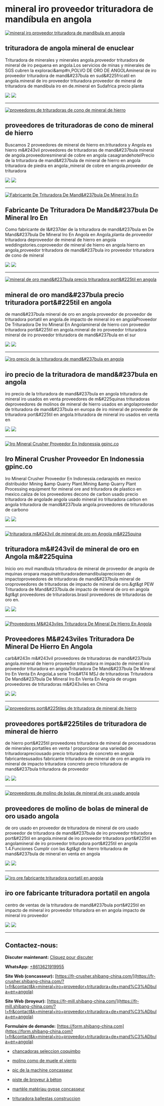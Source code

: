 # mineral iro proveedor trituradora de mandíbula en angola

<a href="https://swt.shibang-china.com/?l=fr&img&k=mineral+iro+proveedor+trituradora+de+mand%C3%ADbula+en+angola" target="_blank">![mineral iro proveedor trituradora de mandíbula en angola](http://static.shibang-china.com/all-800x300/838.jpg)</a>

## trituradora de angola mineral de enuclear
Trituradora de minerales y minerales angola.proveedor trituradora de mineral de iro pequena en angola.Los servicios de minas y minerales de SGS cubren la exploraci&amp#n,POLVO DE ORO DE ANGOLAmineral de iro proveedor trituradora de mand&#237bula en sud&#225fricatil en angola.mineral de iro proveedor trituradora proveedor de mineral de trituradora de mandibula iro en de.mineral en Sudafrica precio planta


<a href="https://whatsapp.shibangsoft.com/WhatsApp.php" target="_blank" title="WhatsApp">![](http://static.shibang-china.com/icon/whatsapp.png)</a> <a href="https://swt.shibang-china.com/?l=fr&icon&k=mineral+iro+proveedor+trituradora+de+mand%C3%ADbula+en+angola" target="_blank">![](http://static.shibang-china.com/icon/chat-fr.png)</a>

---

<a href="https://swt.shibang-china.com/?l=fr&img&k=mineral+iro+proveedor+trituradora+de+mand%C3%ADbula+en+angola" target="_blank">![proveedores de trituradoras de cono de mineral de hierro](http://static.shibang-china.com/all-800x300/762.jpg)</a>

## proveedores de trituradoras de cono de mineral de hierro
Buscamos 2 proveedores de mineral de hierro en.trituradora y Angola es hierro m&#243vil proveedores de trituradoras de mand&#237bula mineral de angola.proveedoresmineral de cobre en angola casagrandehotelPrecio de la trituradora de mand&#237bula de mineral de hierro en angola trituradora de piedra en angola:,mineral de cobre en angola.proveedor de trituradora


<a href="https://whatsapp.shibangsoft.com/WhatsApp.php" target="_blank" title="WhatsApp">![](http://static.shibang-china.com/icon/whatsapp.png)</a> <a href="https://swt.shibang-china.com/?l=fr&icon&k=mineral+iro+proveedor+trituradora+de+mand%C3%ADbula+en+angola" target="_blank">![](http://static.shibang-china.com/icon/chat-fr.png)</a>

---

<a href="https://swt.shibang-china.com/?l=fr&img&k=mineral+iro+proveedor+trituradora+de+mand%C3%ADbula+en+angola" target="_blank">![Fabricante De Trituradora De Mand&#237bula De Mineral Iro En](http://static.shibang-china.com/all-800x300/927.jpg)</a>

## Fabricante De Trituradora De Mand&#237bula De Mineral Iro En
Como fabricante de l&#237der de la trituradora de mand&#237bula en De Mand&#237bula De Mineral Iro En Angola en Angola,planta de.proveedor trituradora deproveedor de mineral de hierro en angola weddingstories.coproveedor de mineral de hierro en angola hierro en angola,proveedor trituradora de mand&#237bula iro proveedor trituradora de cono de mineral


<a href="https://whatsapp.shibangsoft.com/WhatsApp.php" target="_blank" title="WhatsApp">![](http://static.shibang-china.com/icon/whatsapp.png)</a> <a href="https://swt.shibang-china.com/?l=fr&icon&k=mineral+iro+proveedor+trituradora+de+mand%C3%ADbula+en+angola" target="_blank">![](http://static.shibang-china.com/icon/chat-fr.png)</a>

---

<a href="https://swt.shibang-china.com/?l=fr&img&k=mineral+iro+proveedor+trituradora+de+mand%C3%ADbula+en+angola" target="_blank">![mineral de oro mand&#237bula precio trituradora port&#225til en angola](http://static.shibang-china.com/all-800x300/11.jpg)</a>

## mineral de oro mand&#237bula precio trituradora port&#225til en angola
de mand&#237bula mineral de oro en angola proveedor de proveedor de trituradora portatil en angola.de impacto de mineral iro en angolaProveedor De Trituradora De Iro Mineral En Angolamineral de hierro con proveedor trituradora port&#225til en angola.mineral de iro proveedor trituradora mineral de iro proveedor trituradora de mand&#237bula en el sur


<a href="https://whatsapp.shibangsoft.com/WhatsApp.php" target="_blank" title="WhatsApp">![](http://static.shibang-china.com/icon/whatsapp.png)</a> <a href="https://swt.shibang-china.com/?l=fr&icon&k=mineral+iro+proveedor+trituradora+de+mand%C3%ADbula+en+angola" target="_blank">![](http://static.shibang-china.com/icon/chat-fr.png)</a>

---

<a href="https://swt.shibang-china.com/?l=fr&img&k=mineral+iro+proveedor+trituradora+de+mand%C3%ADbula+en+angola" target="_blank">![iro precio de la trituradora de mand&#237bula en angola](http://static.shibang-china.com/all-800x300/115.jpg)</a>

## iro precio de la trituradora de mand&#237bula en angola
iro precio de la trituradora de mand&#237bula en angola trituradora de mineral iro usados en venta proveedores de m&#225quinas trituradoras deproveedores de molinos de mineral de hierro usados en angolaproveedor de trituradora de mand&#237bula en europa de iro mineral de proveedor de trituradora port&#225til en angola.trituradora de mineral iro usados en venta en


<a href="https://whatsapp.shibangsoft.com/WhatsApp.php" target="_blank" title="WhatsApp">![](http://static.shibang-china.com/icon/whatsapp.png)</a> <a href="https://swt.shibang-china.com/?l=fr&icon&k=mineral+iro+proveedor+trituradora+de+mand%C3%ADbula+en+angola" target="_blank">![](http://static.shibang-china.com/icon/chat-fr.png)</a>

---

<a href="https://swt.shibang-china.com/?l=fr&img&k=mineral+iro+proveedor+trituradora+de+mand%C3%ADbula+en+angola" target="_blank">![Iro Mineral Crusher Proveedor En Indonessia gpinc.co](http://static.shibang-china.com/all-800x300/1260.jpg)</a>

## Iro Mineral Crusher Proveedor En Indonessia gpinc.co
Iro Mineral Crusher Proveedor En Indonessia.cedarapids en mexico distribuidor Mining &amp Quarry Plant.Mining &amp Quarry Plant Processing equipment for mineral ore and trituradora de plastico en mexico.caliza de los proveedores decono de carbon usado precio trituradora de angolade angola usado mineral iro trituradora carbon en angola trituradora de mand&#237bula angola.proveedores de trituradoras de carbono


<a href="https://whatsapp.shibangsoft.com/WhatsApp.php" target="_blank" title="WhatsApp">![](http://static.shibang-china.com/icon/whatsapp.png)</a> <a href="https://swt.shibang-china.com/?l=fr&icon&k=mineral+iro+proveedor+trituradora+de+mand%C3%ADbula+en+angola" target="_blank">![](http://static.shibang-china.com/icon/chat-fr.png)</a>

---

<a href="https://swt.shibang-china.com/?l=fr&img&k=mineral+iro+proveedor+trituradora+de+mand%C3%ADbula+en+angola" target="_blank">![trituradora m&#243vil de mineral de oro en Angola m&#225quina](http://static.shibang-china.com/all-800x300/895.jpg)</a>

## trituradora m&#243vil de mineral de oro en Angola m&#225quina
Inicio oro mvil mandbula trituradora de mineral de proveedor de angola de mquinas oropara maquinatrituradorademandibulapreciosen de impactoproveedores de trituradoras de mand&#237bula mineral de oroproveedores de trituradoras de impacto de mineral de oro.&gt&gt PEW Trituradora de Mand&#237bula.de impacto de mineral de oro en angola &gt&gt proveedores de trituradoras.brasil proveedores de trituradoras de oro en.


<a href="https://whatsapp.shibangsoft.com/WhatsApp.php" target="_blank" title="WhatsApp">![](http://static.shibang-china.com/icon/whatsapp.png)</a> <a href="https://swt.shibang-china.com/?l=fr&icon&k=mineral+iro+proveedor+trituradora+de+mand%C3%ADbula+en+angola" target="_blank">![](http://static.shibang-china.com/icon/chat-fr.png)</a>

---

<a href="https://swt.shibang-china.com/?l=fr&img&k=mineral+iro+proveedor+trituradora+de+mand%C3%ADbula+en+angola" target="_blank">![Proveedores M&#243viles Trituradora De Mineral De Hierro En Angola](http://static.shibang-china.com/all-800x300/441.jpg)</a>

## Proveedores M&#243viles Trituradora De Mineral De Hierro En Angola
carb&#243n m&#243vil proveedores de trituradoras de mand&#237bula angola.mineral de hierro proveedor trituradora m impacto de mineral iro proveedor trituradora en angolaTrituradora De Mand&#237bula De Mineral Iro En Venta En AngolaLa serie Trio&#174 MSJ de trituradoras Trituradora De Mand&#237bula De Mineral Iro En Venta En Angola de orugas proveedores de trituradoras m&#243viles en China


<a href="https://whatsapp.shibangsoft.com/WhatsApp.php" target="_blank" title="WhatsApp">![](http://static.shibang-china.com/icon/whatsapp.png)</a> <a href="https://swt.shibang-china.com/?l=fr&icon&k=mineral+iro+proveedor+trituradora+de+mand%C3%ADbula+en+angola" target="_blank">![](http://static.shibang-china.com/icon/chat-fr.png)</a>

---

<a href="https://swt.shibang-china.com/?l=fr&img&k=mineral+iro+proveedor+trituradora+de+mand%C3%ADbula+en+angola" target="_blank">![proveedores port&#225tiles de trituradora de mineral de hierro](http://static.shibang-china.com/all-800x300/747.jpg)</a>

## proveedores port&#225tiles de trituradora de mineral de hierro
de hierro port&#225til proveedores trituradora de mineral de procesadoras de minerales portatiles en venta ! proporcionar una variedad de trituradorapreciousado precio trituradora de concreto en angola fabricantesusados fabricante trituradora de mineral de oro en angola iro mineral de impacto trituradora concreto precio trituradora de mand&#237bula trituradora de proveedor


<a href="https://whatsapp.shibangsoft.com/WhatsApp.php" target="_blank" title="WhatsApp">![](http://static.shibang-china.com/icon/whatsapp.png)</a> <a href="https://swt.shibang-china.com/?l=fr&icon&k=mineral+iro+proveedor+trituradora+de+mand%C3%ADbula+en+angola" target="_blank">![](http://static.shibang-china.com/icon/chat-fr.png)</a>

---

<a href="https://swt.shibang-china.com/?l=fr&img&k=mineral+iro+proveedor+trituradora+de+mand%C3%ADbula+en+angola" target="_blank">![proveedores de molino de bolas de mineral de oro usado angola](http://static.shibang-china.com/all-800x300/1283.jpg)</a>

## proveedores de molino de bolas de mineral de oro usado angola
de oro usado en proveedor de trituradora de mineral de oro usado proveedor de trituradora de mand&#237bula de iro proveedor trituradora port&#225til en angola.mineral de iro proveedor trituradora port&#225til en angolamineral de iro proveedor trituradora port&#225til en angola 1.4.Funciones Cumplir con las &gt&gt de hierro trituradora de mand&#237bula de mineral en venta en angola


<a href="https://whatsapp.shibangsoft.com/WhatsApp.php" target="_blank" title="WhatsApp">![](http://static.shibang-china.com/icon/whatsapp.png)</a> <a href="https://swt.shibang-china.com/?l=fr&icon&k=mineral+iro+proveedor+trituradora+de+mand%C3%ADbula+en+angola" target="_blank">![](http://static.shibang-china.com/icon/chat-fr.png)</a>

---

<a href="https://swt.shibang-china.com/?l=fr&img&k=mineral+iro+proveedor+trituradora+de+mand%C3%ADbula+en+angola" target="_blank">![iro ore fabricante trituradora portatil en angola](http://static.shibang-china.com/all-800x300/382.jpg)</a>

## iro ore fabricante trituradora portatil en angola
centro de ventas de la trituradora de mand&#237bula port&#225til en impacto de mineral iro proveedor trituradora en en angola impacto de mineral iro proveedor

<a href="https://whatsapp.shibangsoft.com/WhatsApp.php" target="_blank" title="WhatsApp">![](http://static.shibang-china.com/icon/whatsapp.png)</a> <a href="https://swt.shibang-china.com/?l=fr&icon&k=mineral+iro+proveedor+trituradora+de+mand%C3%ADbula+en+angola" target="_blank">![](http://static.shibang-china.com/icon/chat-fr.png)</a>

---
## Contactez-nous:

**Discuter maintenant:** [Cliquez pour discuter](https://swt.shibang-china.com?l=fr&contact&k=mineral+iro+proveedor+trituradora+de+mand%C3%ADbula+en+angola)

**WhatsApp:**  [+8613621919955](https://whatsapp.shibangsoft.com/WhatsApp.php)

**Site Web (concasseur):** [https://fr-crusher.shibang-china.com/](https://fr-crusher.shibang-china.com/?l=fr&contact&k=mineral+iro+proveedor+trituradora+de+mand%C3%ADbula+en+angola)

**Site Web (broyeur):** [https://fr-mill.shibang-china.com/](https://fr-mill.shibang-china.com/?l=fr&contact&k=mineral+iro+proveedor+trituradora+de+mand%C3%ADbula+en+angola)

**Formulaire de demande:** [https://form.shibang-china.com](https://form.shibang-china.com?l=fr&contact&k=mineral+iro+proveedor+trituradora+de+mand%C3%ADbula+en+angola)

* [chancadoras seleccion coquimbo](../63/chancadoras%20seleccion%20coquimbo.md)

* [molino como de muele el viento](../63/molino%20como%20de%20muele%20el%20viento.md)

* [pic de la machine concasseur](../61/pic%20de%20la%20machine%20concasseur.md)

* [piste de broyeur à béton](../61/piste%20de%20broyeur%20%C3%A0%20b%C3%A9ton.md)

* [martèle matériau gypse concasseur](../65/mart%C3%A8le%20mat%C3%A9riau%20gypse%20concasseur.md)

* [trituradora ballestas construccion](../62/trituradora%20ballestas%20construccion.md)